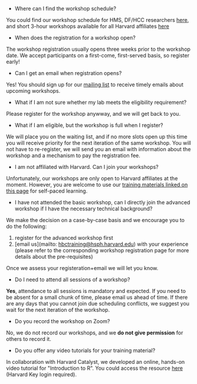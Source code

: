 
- Where can I find the workshop schedule?

You could find our workshop schedule for HMS, DF/HCC researchers [here](https://bioinformatics.sph.harvard.edu/upcoming-workshops), and short 3-hour workshops available for all Harvard affiliates [here](https://bioinformatics.sph.harvard.edu/current-bioinformatics-topics-workshops)

- When does the registration for a workshop open?

The workshop registration usually opens three weeks prior to the workshop date. We accept participants on a first-come, first-served basis, so register early!

- Can I get an email when registration opens?

Yes! You should sign up for our [mailing list](https://hsphsun3.harvard.edu/mailman/listinfo/hbctraining) to receive timely emails about upcoming workshops.

- What if I am not sure whether my lab meets the eligibility requirement?

Please register for the workshop anywway, and we will get back to you.

- What if I am eligible, but the workshop is full when I register?

We will place you on the waiting list, and if no more slots open up this time you will receive priority for the next iteration of the same workshop. You will not have to re-register, we will send you an email with information about the workshop and a mechanism to pay the registration fee.

- I am not affiliated with Harvard. Can I join your workshops?

Unfortunately, our workshops are only open to Harvard affiliates at the moment. However, you are welcome to use our [training materials linked on this page](https://hbctraining.github.io/main/) for self-paced learning.

- I have not attended the basic workshop, can I directly join the advanced workshop if I have the necessary technical background?

We make the decision on a case-by-case basis and we encourage you to do the following:
1. register for the advanced workshop first
1. [email us](mailto: hbctraining@hsph.harvard.edu) with your experience (please refer to the corresponding workshop registration page for more details about the pre-requisites)

Once we assess your registeration+email we will let you know.

- Do I need to attend all sessions of a workshop?

**Yes**, attendance to all sessions is mandatory and expected. If you need to be absent for a small chunk of time, please email us ahead of time. If there are any days that you cannot join due scheduling conflicts, we suggest you wait for the next iteration of the workshop.

- Do you record the workshop on Zoom?

No, we do not record our workshops, and we **do not give permission** for others to record it.

- Do you offer any video tutorials for your training material?

In collaboration with Harvard Catalyst, we developed an online, hands-on video tutorial for "Introduction to R". You could access the resource [here](https://catalyst.harvard.edu/courses/intro-to-r/) (Harvard Key login required).
